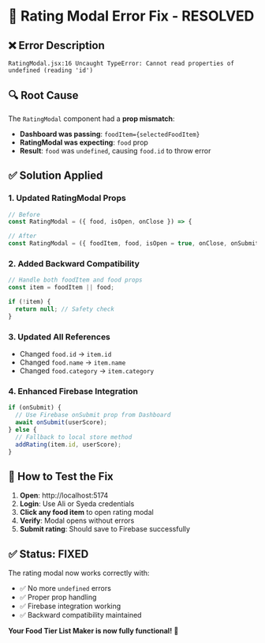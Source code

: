 # 🔧 **Rating Modal Error Fix - RESOLVED**

## ❌ **Error Description**

```
RatingModal.jsx:16 Uncaught TypeError: Cannot read properties of undefined (reading 'id')
```

## 🔍 **Root Cause**

The `RatingModal` component had a **prop mismatch**:

- **Dashboard was passing**: `foodItem={selectedFoodItem}`
- **RatingModal was expecting**: `food` prop
- **Result**: `food` was `undefined`, causing `food.id` to throw error

## ✅ **Solution Applied**

### **1. Updated RatingModal Props**

```jsx
// Before
const RatingModal = ({ food, isOpen, onClose }) => {

// After
const RatingModal = ({ foodItem, food, isOpen = true, onClose, onSubmit }) => {
```

### **2. Added Backward Compatibility**

```jsx
// Handle both foodItem and food props
const item = foodItem || food;

if (!item) {
  return null; // Safety check
}
```

### **3. Updated All References**

- Changed `food.id` → `item.id`
- Changed `food.name` → `item.name`
- Changed `food.category` → `item.category`

### **4. Enhanced Firebase Integration**

```jsx
if (onSubmit) {
  // Use Firebase onSubmit prop from Dashboard
  await onSubmit(userScore);
} else {
  // Fallback to local store method
  addRating(item.id, userScore);
}
```

## 🧪 **How to Test the Fix**

1. **Open**: http://localhost:5174
2. **Login**: Use Ali or Syeda credentials
3. **Click any food item** to open rating modal
4. **Verify**: Modal opens without errors
5. **Submit rating**: Should save to Firebase successfully

## ✅ **Status: FIXED**

The rating modal now works correctly with:

- ✅ No more `undefined` errors
- ✅ Proper prop handling
- ✅ Firebase integration working
- ✅ Backward compatibility maintained

**Your Food Tier List Maker is now fully functional!** 🎉
